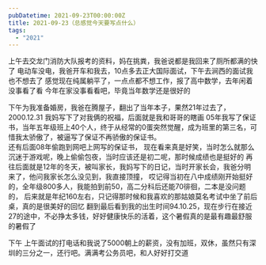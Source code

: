 ```yaml
---
pubDatetime: 2021-09-23T00:00:00Z
title: 2021-09-23（总感觉今天要写点什么）
tags:
  - "2021"
---
```


上午去交龙门消防大队报考的资料，妈在挑粪，我爸说都是我回来了厕所都满的快了
电动车没电，我爸开车和我去，10点多去正大国际面试，下午去涧西的面试我也不想去了
感觉现在纯属躺平了，一点点都不想工作，报了高中数学，去年闲着没事看了看
今年在家没事看看吧，毕竟当年数学还是很好的

下午为我准备婚房，我爸在腾屋子，翻出了当年本子，果然21年过去了，2000.12.31
我妈写下了对我俩的祝福，后面就是我和哥哥的瞎画
05年我写了保证书，当年五年级班上40个人，终于从经常的0蛋突然觉醒，成为班里的第三名，可惜我太骄傲了，被逼写了保证不再骄傲的保证书。  
 还有后面08年偷跑到网吧上网写的保证书， 现在看来真是好笑，当时怎么就那么沉迷于游戏呢，晚上偷偷包夜，当时应该还是初二呢，那时候成绩也是挺好的
再往后面就是12年的冬天，被叫家长，我妈写下的日记，当时开家长会，我爸分明来了，他问我家长怎么没见到，我直接顶撞， 哎记得当初在八中成绩刚开始挺好的，全年级800多人，我能拍到前50，高二分科后还能70徘徊，二本是没问题的， 后来就是年纪160左右，只记得那时候和我喜欢的那姑娘莫名考试中坐了前后桌，真的是很美好的回忆
翻到最后看到我的出生时间94.10.25，现在步行在接近27的途中，不必挣太多钱，好好健康快乐的活着，这个暑假真的是最有趣最舒服的暑假了

下午 上午面试的打电话和我说了5000朝上的薪资，没有加班，双休，虽然只有深圳的三分之一，还行吧。满满考公务员吧，和人好好打交道
